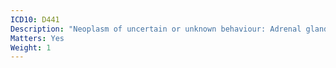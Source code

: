 ```yaml
---
ICD10: D441
Description: "Neoplasm of uncertain or unknown behaviour: Adrenal gland"
Matters: Yes
Weight: 1
---
```

